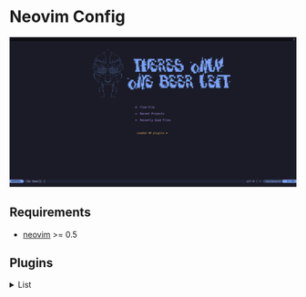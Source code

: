# Neovim Config

![screenshot](./imgs/neovim.png)

## Requirements

* [neovim](https://github.com/neovim/neovim) >= 0.5


## Plugins
<details>
  <summary>
    List
  </summary>
  <br />
  <table>
    <thead>
      <tr>
        <th>Name</th>
        <th>Description</th>
      </tr>
    </thead>
    <tbody>
      <tr>
        <td><a href="https://github.com/wbthomason/packer.nvim">wbthomason/packer.nvim</a></td>
        <td>A use-package inspired plugin manager for Neovim.</td>
      </tr>
      <tr>
        <td><a href="https://github.com/rcarriga/nvim-notify">rcarriga/nvim-notify</a></td>
        <td>A fancy, configurable, notification manager for NeoVim</td>
      </tr>
      <tr>
        <td><a href="https://github.com/nvim-lua/plenary.nvim">nvim-lua/plenary.nvim</a></td>
        <td>plenary: full; complete; entire; absolute; unqualified. All the lua functions I don't want to write twice.
        </td>
      </tr>
      <tr>
        <td><a href="https://github.com/nvim-lua/popup.nvim">nvim-lua/popup.nvim</a></td>
        <td>[WIP] An implementation of the Popup API from vim in Neovim. Hope to upstream when complete</td>
      </tr>
      <tr>
        <td><a href="https://github.com/folke/lua-dev">folke/lua-dev.nvim</a></td>
        <td>Dev setup for init.lua and plugin development with full signature help, docs and completion for the nvim lua
          API.</td>
      </tr>
      <tr>
        <td><a href="https://github.com/kyazdani42/nvim-web-devicons">kyazdani42/nvim-web-devicons</a></td>
        <td>lua <code>fork</code> of vim-web-devicons for neovim</td>
      </tr>
      <tr>
        <td><a href="https://github.com/kyazdani42/nvim-tree.lua">kyazdani42/nvim-tree.lua</a></td>
        <td>A file explorer tree for neovim written in lua</td>
      </tr>
      <tr>
        <td><a href="https://github.com/folke/which-key.nvim">folke/which-key.nvim</a></td>
        <td>Create key bindings that stick. WhichKey is a lua plugin for Neovim 0.5 that displays a popup with possible
          keybindings of the command you started typing.</td>
      </tr>
      <tr>
        <td><a href="https://github.com/neovim/nvim-lspconfig">neovim/nvim-lspconfig</a></td>
        <td>Quickstart configurations for the Nvim LSP client</td>
      </tr>
      <tr>
        <td><a href="https://github.com/kabouzeid/nvim-lspinstall">kabouzeid/nvim-lspinstall</a></td>
        <td>Install LSP Servers</td>
      </tr>
      <tr>
        <td><a href="https://github.com/hrsh7th/nvim-cmp">hrsh7th/nvim-cmp</a></td>
        <td>Autocompletion plugin</td>
      </tr>
      <tr>
        <td><a href="https://github.com/hrsh7th/cmp-nvim-lsp">hrsh7th/cmp-nvim-lsp</a></td>
        <td>LSP source for nvim-cmp</td>
      </tr>
      <tr>
        <td><a href="https://github.com/saandparwaiz1">saadparwaiz1/cmp_luasnip</a></td>
        <td>Snippets source for nvim-cmp</td>
      </tr>
      <tr>
        <td><a href="https://github.com/L3MON4D3/LuaSnip">L3MON4D3/LuaSnip</a></td>
        <td>Snippets Plugin</td>
      </tr>
      <tr>
        <td><a href="https://github.com/onsails/lspkind-nvim">onsails/lspkind-nvim</a></td>
        <td>vscode-like pictograms for neovim lsp completion items</td>
      </tr>
      <tr>
        <td><a href="https://github.com/glepnir/lspsaga.nvim">glepnir/lspsaga.nvim</a></td>
        <td>A light-weight lsp plugin based on neovim built-in lsp with highly a performant UI.</td>
      </tr>
      <tr>
        <td><a href="https://github.com/jose-elias-alvarez/null-ls.nvim">jose-elias-alvarez/null-ls.nvim</a></td>
        <td>inject LSP diagnostics, code actions, and more via Lua</td>
      </tr>
      <tr>
        <td><a href="https://github.com/ray-x/lsp_signature.nvim">ray-x/lsp_signature.nvim</a></td>
        <td>lsp signature hint when you type</td>
      </tr>
      <tr>
        <td><a href="https://github.com/folke/trouble.nvim">folke/trouble.nvim</a></td>
        <td>A pretty diagnostics, references, telescope results, quickfix and location list to help you solve all the
          trouble your code is causing.</td>
      </tr>
      <tr>
        <td><a href="https://github.com/nvim-telescope/telescope.nvim">nvim-telescope/telescope.nvim</a></td>
        <td>Find, Filter, Preview, Pick. All lua, all the time.</td>
      </tr>
      <tr>
        <td><a
            href="https://github.com/nvim-telescope/telescope-fzy-native.nvim">nvim-telescope/telescope-fzy-native.nvim</a>
        </td>
        <td>FZY style sorter that is compiled loader</td>
      </tr>
      <tr>
        <td><a
            href="https://github.com/nvim-telescope/telescope-media-files.nvim">nvim-telescope/telescope-media-files.nvim</a>
        </td>
        <td>Telescope extension to preview media files using Ueberzug.</td>
      </tr>
      <tr>
        <td><a href="https://github.com/jvgrootveld/telescope-zoxide">jvgrootveld/telescope-zoxide</a></td>
        <td>An extension for telescope.nvim that allows you operate zoxide within Neovim.</td>
      </tr>
      <tr>
        <td><a href="https://github.comnvim-treesitter/nvim-treesitter">nvim-treesitter/nvim-treesitter</a></td>
        <td>Nvim Treesitter configurations and abstraction layer</td>
      </tr>
      <tr>
        <td><a
            href="https://github.com/nvim-treesitter/nvim-treesitter-refactor">nvim-treesitter/nvim-treesitter-refactor</a>
        </td>
        <td>Refactor module for nvim-treesitter</td>
      </tr>
      <tr>
        <td><a
            href="https://github.com/nvim-treesitter/nvim-treesitter-textobjects">nvim-treesitter/nvim-treesitter-textobjects</a>
        </td>
        <td>Create your own textobjects using tree-sitter queries!</td>
      </tr>
      <tr>
        <td><a href="https://github.com/romgrk/nvim-treesitter-context">romgrk/nvim-treesitter-context</a></td>
        <td>Show code context</td>
      </tr>
      <tr>
        <td><a href="https://github.com/windwp/nvim-ts-autotag">windwp/nvim-ts-autotag</a></td>
        <td>Use treesitter to auto close and auto rename html tag</td>
      </tr>
      <tr>
        <td><a
            href="https://github.com/JoosepAlviste/nvim-ts-context-commentstring">JoosepAlviste/nvim-ts-context-commentstring</a>
        </td>
        <td>Neovim treesitter plugin for setting the commentstring based on the cursor location in a file.</td>
      </tr>
      <tr>
        <td><a href="https://github.com/tpope/vim-commentary">tpope/vim-commentary</a></td>
        <td>commentary.vim: comment stuff out</td>
      </tr>
      <tr>
        <td><a href="https://github.com/lewis6991/gitsigns.nvim">lewis6991/gitsigns.nvim</a></td>
        <td>Git signs written in pure lua</td>
      </tr>
      <tr>
        <td><a href="https://github.com/lukas-reineke/indent-blankline.nvim">lukas-reineke/indent-blankline.nvim</a>
        </td>
        <td>Indent guides for Neovim</td>
      </tr>
      <tr>
        <td><a href="https://github.com/akinsho/nvim-bufferline.lua">akinsho/nvim-bufferline.lua</a></td>
        <td>A snazzy bufferline for Neovim</td>
      </tr>
      <tr>
        <td><a href="https://github.com/hoob3rt/lualine.nvim">hoob3rt/lualine.nvim</a></td>
        <td>A blazing fast and easy to configure neovim statusline plugin written in pure lua.</td>
      </tr>
      <tr>
        <td><a href="https://github.com/glepnir/dashboard-nvim">glepnir/dashboard-nvim</a></td>
        <td>vim dashboard</td>
      </tr>
      <tr>
        <td><a href="https://github.com/vuki656/package-info.nvim">vuki656/package-info.nvim</a></td>
        <td>See latest package versions in your package.json</td>
      </tr>
      <tr>
        <td><a href="https://github.com/ahmedkhalf/project.nvim">ahmedkhalf/project.nvim</a></td>
        <td>The superior project management solution for neovim.</td>
      </tr>
      <tr>
        <td><a href="https://github.com/jghauser/mkdir.nvim">jghauser/mkdir.nvim</a></td>
        <td>This neovim plugin creates missing folders on save.</td>
      </tr>
      <tr>
        <td><a href="https://github.com/wakatime/vim-wakatime">wakatime/vim-wakatime</a></td>
        <td>Vim plugin for automatic time tracking and metrics generated from your programming activity.</td>
      </tr>
      <tr>
        <td><a href="https://github.com/folke/tokyonight.nvim">folke/tokyonight.nvim</a></td>
        <td>A clean, dark Neovim theme written in Lua, with support for lsp, treesitter and lots of plugins.</td>
      </tr>
      <tr>
        <td><a href="https://github.com/jose-elias-alvarez/nvim-lsp-ts-utils">jose-elias-alvarez/nvim-lsp-ts-utils</a>
        </td>
        <td>Utilities to improve the TypeScript development experience for Neovim's built-in LSP client.</td>
      </tr>
      <tr>
        <td><a href="https://github.com/hrsh7th/cmp-path">hrsh7th/cmp-path</a></td>
        <td>nvim-cmp source for path</td>
      </tr>
      <tr>
        <td><a href='https://github.com/hrsh7th/cmp-buffer'>hrsh7th/cmp-buffer</a></td>
        <td>nvim-cmp source for buffer words</td>
      </tr>
      <tr>
        <td><a href='https://github.com/hrsh7th/cmp-nvim-lua'>hrsh7th/cmp-nvim-lua</a></td>
        <td>nvim-cmp source for nvim lua</td>
      </tr>
    </tbody>
  </table>
</details>
